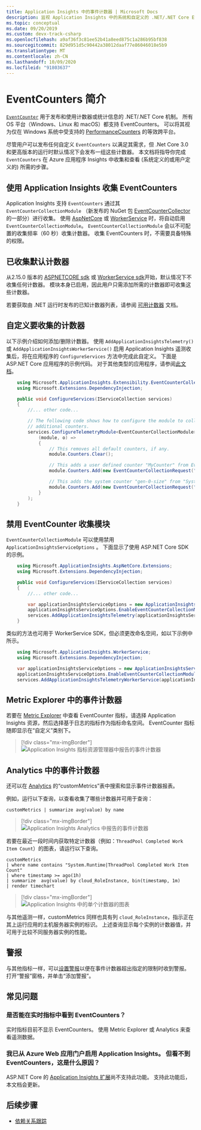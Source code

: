 ```yaml
---
title: Application Insights 中的事件计数器 | Microsoft Docs
description: 监视 Application Insights 中的系统和自定义的 .NET/.NET Core EventCounters。
ms.topic: conceptual
ms.date: 09/20/2019
ms.custom: devx-track-csharp
ms.openlocfilehash: a9af36f3c81ee52b41a8eed875c1a286b95bf838
ms.sourcegitcommit: 829d951d5c90442a38012daaf77e86046018e5b9
ms.translationtype: MT
ms.contentlocale: zh-CN
ms.lasthandoff: 10/09/2020
ms.locfileid: "91803637"
---
```

# <a name="eventcounters-introduction"></a>EventCounters 简介

[`EventCounter`](/dotnet/core/diagnostics/event-counters) 用于发布和使用计数器或统计信息的 .NET/.NET Core 机制。 所有 OS 平台（Windows、Linux 和 macOS）都支持 EventCounters。 可以将其视为仅在 Windows 系统中受支持的 [PerformanceCounters](/dotnet/api/system.diagnostics.performancecounter) 的等效跨平台。

尽管用户可以发布任何自定义 `EventCounters` 以满足其需求，但 .Net Core 3.0 和更高版本的运行时默认情况下会发布一组这些计数器。 本文档将指导你完成 `EventCounters` 在 Azure 应用程序 Insights 中收集和查看 (系统定义的或用户定义的) 所需的步骤。

## <a name="using-application-insights-to-collect-eventcounters"></a>使用 Application Insights 收集 EventCounters

Application Insights 支持 `EventCounters` 通过其 `EventCounterCollectionModule` （新发布的 NuGet 包 [EventCounterCollector](https://www.nuget.org/packages/Microsoft.ApplicationInsights.EventCounterCollector)的一部分）进行收集。 使用 [AspNetCore](asp-net-core.md) 或 [WorkerService](worker-service.md) 时，将自动启用 `EventCounterCollectionModule`。 `EventCounterCollectionModule` 会以不可配置的收集频率（60 秒）收集计数器。 收集 EventCounters 时，不需要具备特殊的权限。

## <a name="default-counters-collected"></a>已收集默认计数器

从2.15.0 版本的 [ASPNETCORE sdk](asp-net-core.md) 或 [WorkerService sdk](worker-service.md)开始，默认情况下不收集任何计数器。 模块本身已启用，因此用户只需添加所需的计数器即可收集这些计数器。

若要获取由 .NET 运行时发布的已知计数器列表，请参阅 [可用计数器](/dotnet/core/diagnostics/event-counters#available-counters) 文档。

## <a name="customizing-counters-to-be-collected"></a>自定义要收集的计数器

以下示例介绍如何添加/删除计数器。 使用 `AddApplicationInsightsTelemetry()` 或 `AddApplicationInsightsWorkerService()` 启用 Application Insights 遥测收集后，将在应用程序的 `ConfigureServices` 方法中完成此自定义。 下面是 ASP.NET Core 应用程序的示例代码。 对于其他类型的应用程序，请参阅[此文档](worker-service.md#configuring-or-removing-default-telemetrymodules)。

```csharp
    using Microsoft.ApplicationInsights.Extensibility.EventCounterCollector;
    using Microsoft.Extensions.DependencyInjection;

    public void ConfigureServices(IServiceCollection services)
    {
        //... other code...

        // The following code shows how to configure the module to collect
        // additional counters.
        services.ConfigureTelemetryModule<EventCounterCollectionModule>(
            (module, o) =>
            {
                // This removes all default counters, if any.
                module.Counters.Clear();

                // This adds a user defined counter "MyCounter" from EventSource named "MyEventSource"
                module.Counters.Add(new EventCounterCollectionRequest("MyEventSource", "MyCounter"));

                // This adds the system counter "gen-0-size" from "System.Runtime"
                module.Counters.Add(new EventCounterCollectionRequest("System.Runtime", "gen-0-size"));
            }
        );
    }
```

## <a name="disabling-eventcounter-collection-module"></a>禁用 EventCounter 收集模块

`EventCounterCollectionModule` 可以使用禁用 `ApplicationInsightsServiceOptions` 。 下面显示了使用 ASP.NET Core SDK 的示例。

```csharp
    using Microsoft.ApplicationInsights.AspNetCore.Extensions;
    using Microsoft.Extensions.DependencyInjection;

    public void ConfigureServices(IServiceCollection services)
    {
        //... other code...

        var applicationInsightsServiceOptions = new ApplicationInsightsServiceOptions();
        applicationInsightsServiceOptions.EnableEventCounterCollectionModule = false;
        services.AddApplicationInsightsTelemetry(applicationInsightsServiceOptions);
    }
```

类似的方法也可用于 WorkerService SDK，但必须更改命名空间，如以下示例中所示。

```csharp
    using Microsoft.ApplicationInsights.WorkerService;
    using Microsoft.Extensions.DependencyInjection;

    var applicationInsightsServiceOptions = new ApplicationInsightsServiceOptions();
    applicationInsightsServiceOptions.EnableEventCounterCollectionModule = false;
    services.AddApplicationInsightsTelemetryWorkerService(applicationInsightsServiceOptions);
```

## <a name="event-counters-in-metric-explorer"></a>Metric Explorer 中的事件计数器

若要在 [Metric Explorer](../platform/metrics-charts.md) 中查看 EventCounter 指标，请选择 Application Insights 资源，然后选择基于日志的指标作为指标命名空间。 EventCounter 指标随即显示在“自定义”类别下。

> [!div class="mx-imgBorder"]
> ![Application Insights 指标资源管理器中报告的事件计数器](./media/event-counters/metrics-explorer-counter-list.png)

## <a name="event-counters-in-analytics"></a>Analytics 中的事件计数器

还可以在 [Analytics](../log-query/log-query-overview.md) 的“customMetrics”表中搜索和显示事件计数器报表。

例如，运行以下查询，以查看收集了哪些计数器并可用于查询：

```Kusto
customMetrics | summarize avg(value) by name
```

> [!div class="mx-imgBorder"]
> ![Application Insights Analytics 中报告的事件计数器](./media/event-counters/analytics-event-counters.png)

若要在最近一段时间内获取特定计数器（例如：`ThreadPool Completed Work Item Count`）的图表，请运行以下查询。

```Kusto
customMetrics 
| where name contains "System.Runtime|ThreadPool Completed Work Item Count"
| where timestamp >= ago(1h)
| summarize  avg(value) by cloud_RoleInstance, bin(timestamp, 1m)
| render timechart
```
> [!div class="mx-imgBorder"]
> ![Application Insights 中的单个计数器的图表](./media/event-counters/analytics-completeditems-counters.png)

与其他遥测一样，customMetrics 同样也具有列 `cloud_RoleInstance`，指示正在其上运行应用的主机服务器实例的标识。 上述查询显示每个实例的计数器值，并可用于比较不同服务器实例的性能。

## <a name="alerts"></a>警报
与其他指标一样，可以[设置警报](../platform/alerts-log.md)以便在事件计数器超出指定的限制时收到警报。 打开“警报”窗格，并单击“添加警报”。

## <a name="frequently-asked-questions"></a>常见问题

### <a name="can-i-see-eventcounters-in-live-metrics"></a>是否能在实时指标中看到 EventCounters？

实时指标目前不显示 EventCounters。 使用 Metric Explorer 或 Analytics 来查看遥测数据。

### <a name="i-have-enabled-application-insights-from-azure-web-app-portal-but-i-cant-see-eventcounters"></a>我已从 Azure Web 应用门户启用 Application Insights。 但看不到 EventCounters，这是什么原因？

 ASP.NET Core 的 [Application Insights 扩展](./azure-web-apps.md)尚不支持此功能。 支持此功能后，本文档会更新。

## <a name="next-steps"></a><a name="next"></a>后续步骤

* [依赖关系跟踪](./asp-net-dependencies.md)

